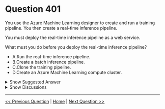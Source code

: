 # Question 401

You use the Azure Machine Learning designer to create and run a training pipeline. You then create a real-time inference pipeline.

You must deploy the real-time inference pipeline as a web service.

What must you do before you deploy the real-time inference pipeline?

* A.Run the real-time inference pipeline.
* B.Create a batch inference pipeline.
* C.Clone the training pipeline.
* D.Create an Azure Machine Learning compute cluster.

<details>
  <summary>Show Suggested Answer</summary>

  <strong>A</strong><br>

</details>

<details>
  <summary>Show Discussions</summary>

<blockquote><p><strong>pancman</strong> <code>(Wed 12 Oct 2022 19:41)</code> - <em>Upvotes: 10</em></p><p>The given answer is correct. A compute target such as AKS needs to be created in order to do inferencing real-time.</p></blockquote>
<blockquote><p><strong>AzureJobsTillRetire</strong> <code>(Thu 17 Aug 2023 23:52)</code> - <em>Upvotes: 1</em></p><p>Agreed. Azure Machine Learning endpoints can be used for either Real-time inference or Batch inference.
https://learn.microsoft.com/en-us/azure/machine-learning/concept-compute-target</p></blockquote>
<blockquote><p><strong>synapse</strong> <code>(Fri 16 Sep 2022 13:35)</code> - <em>Upvotes: 7</em></p><p>A is the correct answer</p></blockquote>
<blockquote><p><strong>AzureJobsTillRetire</strong> <code>(Wed 09 Aug 2023 00:42)</code> - <em>Upvotes: 3</em></p><p>I do not quite get this. The question asks what you must do before you deploy the real-time inference pipeline, and A is to run the real-time inference pipeline. If A is right, you must run the real-time inference pipeline before you deploy the real-time inference pipeline. That cannot be right, can it?</p></blockquote>
<blockquote><p><strong>445f1bd</strong> <code>(Sun 27 Jul 2025 21:58)</code> - <em>Upvotes: 1</em></p><p>Before you can deploy a real-time inference pipeline as a web service in Azure Machine Learning Designer, you must first run the real-time inference pipeline successfully. This execution ensures that the pipeline is validated, and a trained model exists in the experiment history. Only after a successful run can you proceed to deploy it as a web service.</p></blockquote>
<blockquote><p><strong>avinyc</strong> <code>(Wed 08 Jan 2025 04:21)</code> - <em>Upvotes: 2</em></p><p>D. Create an Azure Machine Learning compute cluster.</p></blockquote>
<blockquote><p><strong>evangelist</strong> <code>(Sun 08 Dec 2024 14:26)</code> - <em>Upvotes: 2</em></p><p>Answer is D, A has nothing to do before deploy</p></blockquote>
<blockquote><p><strong>shareefudin</strong> <code>(Sun 10 Nov 2024 16:49)</code> - <em>Upvotes: 2</em></p><p>D is correct, because it says about deployment, this means we have think about deployment only not about whether person has run the inference-pipeline for testing</p></blockquote>
<blockquote><p><strong>haby</strong> <code>(Wed 19 Jun 2024 14:02)</code> - <em>Upvotes: 1</em></p><p>A for me. 
&quot;You use the Azure Machine Learning designer to create and run a training pipeline&quot; means you have run training pipeline but it doesn&#x27;t mean you have run Inferencing Pipeline. You must run inferencing pipeline at least once before deployment.</p></blockquote>
<blockquote><p><strong>FH17</strong> <code>(Thu 07 Mar 2024 19:54)</code> - <em>Upvotes: 1</em></p><p>A is the one</p></blockquote>
<blockquote><p><strong>abcd9999</strong> <code>(Thu 01 Feb 2024 07:05)</code> - <em>Upvotes: 4</em></p><p>To deploy a real-time inference pipeline, you have to run the pipeline at least once (submit before you deploy it) 
https://learn.microsoft.com/en-us/azure/machine-learning/tutorial-designer-automobile-price-deploy?view=azureml-api-1</p></blockquote>
<blockquote><p><strong>phdykd</strong> <code>(Sat 27 Jan 2024 03:35)</code> - <em>Upvotes: 3</em></p><p>D. Create an Azure Machine Learning compute cluster.

In order to deploy a real-time inference pipeline as a web service in Azure Machine Learning, you need to have a compute target, and this can be an Azure Machine Learning Compute Cluster. This is where your model will be hosted and run when you deploy it. The other options are not necessary before deploying the inference pipeline. Running the pipeline or creating a batch inference pipeline isn&#x27;t required before deployment. Cloning the training pipeline also has no direct bearing on deploying the real-time inference pipeline.</p></blockquote>
<blockquote><p><strong>colin1919</strong> <code>(Mon 01 Jan 2024 15:26)</code> - <em>Upvotes: 2</em></p><p>&quot;You use the Azure Machine Learning designer to create and run a training pipeline. You then create a real-time inference pipeline&quot;. This means that you already ran the training pipeline, because otherwise you would not have been able to create a real-time inferencing pipeline. So the only logical in my view would be D.</p></blockquote>
<blockquote><p><strong>ZoeJ</strong> <code>(Fri 27 Oct 2023 03:08)</code> - <em>Upvotes: 2</em></p><p>I think the given answer is correct</p></blockquote>
<blockquote><p><strong>Yuriy_Ch</strong> <code>(Fri 08 Sep 2023 11:30)</code> - <em>Upvotes: 1</em></p><p>Exactly this question was on exam 07/March/2023</p></blockquote>
<blockquote><p><strong>phdykd</strong> <code>(Wed 23 Aug 2023 19:02)</code> - <em>Upvotes: 1</em></p><p>D. Create an Azure Machine Learning compute cluster.</p></blockquote>
<blockquote><p><strong>Sammour</strong> <code>(Thu 13 Apr 2023 08:24)</code> - <em>Upvotes: 1</em></p><p>AKS is not given as one of the options, so i&#x27;d vote for A</p></blockquote>
<blockquote><p><strong>therealola</strong> <code>(Sun 18 Dec 2022 02:51)</code> - <em>Upvotes: 2</em></p><p>On exam 18-06-22</p></blockquote>
<blockquote><p><strong>ning</strong> <code>(Sun 11 Dec 2022 15:10)</code> - <em>Upvotes: 4</em></p><p>A is correct!  You must have a target already, so you can train a pipeline, which is a given</p></blockquote>

</details>

---

[<< Previous Question](question_400.md) | [Home](/index.md) | [Next Question >>](question_402.md)

